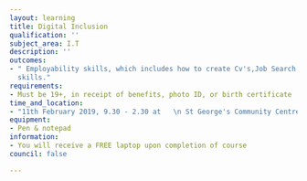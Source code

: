 ```yaml
---
layout: learning
title: Digital Inclusion
qualification: ''
subject_area: I.T
description: ''
outcomes:
- " Employability skills, which includes how to create Cv's,Job Search and interview
  skills."
requirements:
- Must be 19+, in receipt of benefits, photo ID, or birth certificate
time_and_location:
- "11th February 2019, 9.30 - 2.30 at   \n St George's Community Centre"
equipment:
- Pen & notepad
information:
- You will receive a FREE laptop upon completion of course
council: false

---
```


